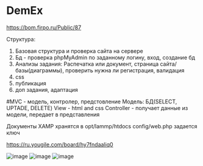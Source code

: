 # DemEx
https://bom.firpo.ru/Public/87

Структура: 
1. Базовая структура и проверка сайта на сервере
2. Бд - проверка phpMyAdmin по заданному логину,  вход,  создание бд
3. Анализы задания: Распечатка или документ, страница сайта/базы(диаграммы), проверить нужна ли регистрация, валидация
4. css
5. публикация
6. доп задания, адаптация


#MVC - модель, контролер, предстовление
Модель: БД(SELECT, UPTADE, DELETE)
View - html and css
Controller - получает данные из модели, передает в представления

Документы XAMP хранятся в opt/lammp/htdocs
config/web.php задается ключ

https://ru.yougile.com/board/hy7fndaaliq0

![image](https://github.com/user-attachments/assets/c6ea6532-1069-4015-9d2e-a08b2f11b5a4)
![image](https://github.com/user-attachments/assets/5c9aa72a-6818-4eef-ae81-4d63a2c56e8f)
![image](https://github.com/user-attachments/assets/e09238bb-10c3-4bb8-b63f-c70039d0548a)

